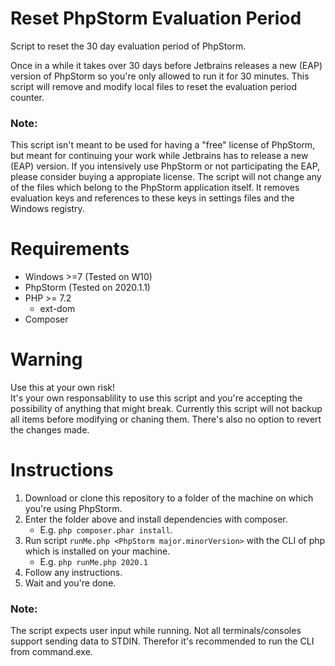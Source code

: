 # Reset PhpStorm Evaluation Period
Script to reset the 30 day evaluation period of PhpStorm.

Once in a while it takes over 30 days before Jetbrains releases a new (EAP) version of PhpStorm so you're only allowed to run it for 30 minutes.
This script will remove and modify local files to reset the evaluation period counter.

### Note:
This script isn't meant to be used for having a "free" license of PhpStorm, but meant for continuing your work while Jetbrains has to release a new (EAP) version.
If you intensively use PhpStorm or not participating the EAP, please consider buying a appropiate license.
The script will not change any of the files which belong to the PhpStorm application itself.
It removes evaluation keys and references to these keys in settings files and the Windows registry.

# Requirements
* Windows >=7 (Tested on W10)
* PhpStorm (Tested on 2020.1.1)
* PHP >= 7.2
  * ext-dom
* Composer

# Warning
Use this at your own risk!<br>
It's your own responsablility to use this script and you're accepting the possibility of anything that might break.
Currently this script will not backup all items before modifying or chaning them. There's also no option to revert the changes made.

# Instructions
1. Download or clone this repository to a folder of the machine on which you're using PhpStorm.
2. Enter the folder above and install dependencies with composer.
    * E.g. `php composer.phar install`.
3. Run script `runMe.php <PhpStorm major.minorVersion>` with the CLI of php which is installed on your machine.
    * E.g. `php runMe.php 2020.1`
4. Follow any instructions.
5. Wait and you're done.

### Note:
The script expects user input while running. Not all terminals/consoles support sending data to STDIN. Therefor it's recommended to run the CLI from command.exe.
